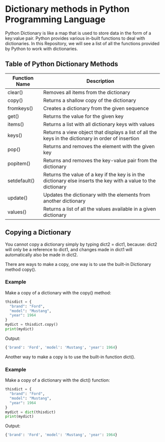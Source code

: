 # Dictionary methods in Python Programming Language

Python Dictionary is like a map that is used to store data in the form of a key:value pair. Python provides various in-built functions to deal with dictionaries. In this Repository, we will see a list of all the functions provided by Python to work with dictionaries.

## Table of Python Dictionary Methods

| Function Name | Description                                                |
| ------------- | ---------------------------------------------------------- |
| clear()       | Removes all items from the dictionary                      |
| copy()        | Returns a shallow copy of the dictionary                   |
| fromkeys()    | Creates a dictionary from the given sequence               |
| get()         | Returns the value for the given key                        |
| items()       | Returns a list with all dictionary keys with values        |
| keys()        | Returns a view object that displays a list of all the keys in the dictionary in order of insertion |
| pop()         | Returns and removes the element with the given key         |
| popitem()     | Returns and removes the key-value pair from the dictionary |
| setdefault()  | Returns the value of a key if the key is in the dictionary else inserts the key with a value to the dictionary |
| update()      | Updates the dictionary with the elements from another dictionary |
| values()      | Returns a list of all the values available in a given dictionary |

## Copying a Dictionary

You cannot copy a dictionary simply by typing dict2 = dict1, because: dict2 will only be a reference to dict1, and changes made in dict1 will automatically also be made in dict2.

There are ways to make a copy, one way is to use the built-in Dictionary method copy().

### Example

Make a copy of a dictionary with the copy() method:

```python
thisdict = {
  "brand": "Ford",
  "model": "Mustang",
  "year": 1964
}
mydict = thisdict.copy()
print(mydict)
```

Output:

```python
{'brand': 'Ford', 'model': 'Mustang', 'year': 1964}
```

Another way to make a copy is to use the built-in function dict().

### Example

Make a copy of a dictionary with the dict() function:

```python
thisdict = {
  "brand": "Ford",
  "model": "Mustang",
  "year": 1964
}
mydict = dict(thisdict)
print(mydict)
```

Output:

```python
{'brand': 'Ford', 'model': 'Mustang', 'year': 1964}
```